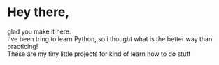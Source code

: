 # Hey there,
glad you make it here.<br>
I've been tring to learn Python, so i thought what is the better way than practicing!<br>
These are my tiny little projects for kind of learn how to do stuff<br>
